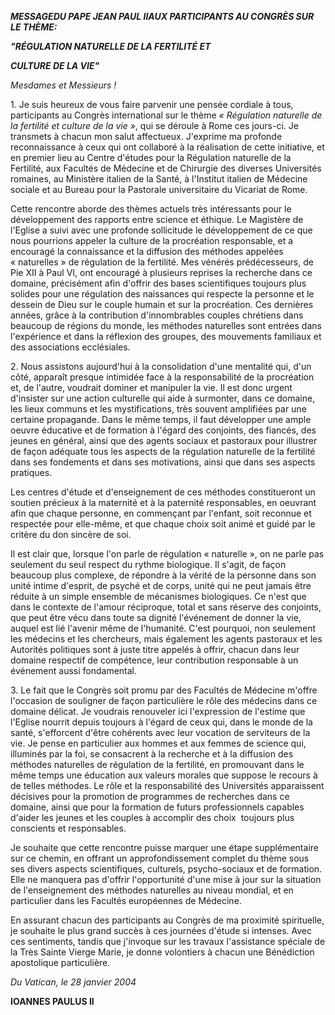 ***MESSAGE******DU PAPE JEAN PAUL II******AUX PARTICIPANTS AU CONGRÈS SUR LE THÈME:***

***"RÉGULATION NATURELLE DE LA FERTILITÉ ET***

***CULTURE DE LA VIE"***

*Mesdames et Messieurs !*

1. Je suis heureux de vous faire parvenir une pensée cordiale à tous, participants au Congrès international sur le thème *« *Régulation naturelle de la fertilité et culture de la vie* »*, qui se déroule à Rome ces jours-ci. Je transmets à chacun mon salut affectueux. J'exprime ma profonde reconnaissance à ceux qui ont collaboré à la réalisation de cette initiative, et en premier lieu au Centre d'études pour la Régulation naturelle de la Fertilité, aux Facultés de Médecine et de Chirurgie des diverses Universités romaines, au Ministère italien de la Santé, à l'Institut italien de Médecine sociale et au Bureau pour la Pastorale universitaire du Vicariat de Rome.

Cette rencontre aborde des thèmes actuels très intéressants pour le développement des rapports entre science et éthique. Le Magistère de l'Eglise a suivi avec une profonde sollicitude le développement de ce que nous pourrions appeler la culture de la procréation responsable, et a encouragé la connaissance et la diffusion des méthodes appelées « naturelles » de régulation de la fertilité. Mes vénérés prédécesseurs, de Pie XII à Paul VI, ont encouragé à plusieurs reprises la recherche dans ce domaine, précisément afin d'offrir des bases scientifiques toujours plus solides pour une régulation des naissances qui respecte la personne et le dessein de Dieu sur le couple humain et sur la procréation. Ces dernières années, grâce à la contribution d'innombrables couples chrétiens dans beaucoup de régions du monde, les méthodes naturelles sont entrées dans l'expérience et dans la réflexion des groupes, des mouvements familiaux et des associations ecclésiales.

2. Nous assistons aujourd'hui à la consolidation d'une mentalité qui, d'un côté, apparaît presque intimidée face à la responsabilité de la procréation et, de l'autre, voudrait dominer et manipuler la vie. Il est donc urgent d'insister sur une action culturelle qui aide à surmonter, dans ce domaine, les lieux communs et les mystifications, très souvent amplifiées par une certaine propagande. Dans le même temps, il faut développer une ample oeuvre éducative et de formation à l'égard des conjoints, des fiancés, des jeunes en général, ainsi que des agents sociaux et pastoraux pour illustrer de façon adéquate tous les aspects de la régulation naturelle de la fertilité dans ses fondements et dans ses motivations, ainsi que dans ses aspects pratiques.

Les centres d'étude et d'enseignement de ces méthodes constitueront un soutien précieux à la maternité et à la paternité responsables, en oeuvrant afin que chaque personne, en commençant par l'enfant, soit reconnue et respectée pour elle-même, et que chaque choix soit animé et guidé par le critère du don sincère de soi.

Il est clair que, lorsque l'on parle de régulation « naturelle », on ne parle pas seulement du seul respect du rythme biologique. Il s'agit, de façon beaucoup plus complexe, de répondre à la vérité de la personne dans son unité intime d'esprit, de psyché et de corps, unité qui ne peut jamais être réduite à un simple ensemble de mécanismes biologiques. Ce n'est que dans le contexte de l'amour réciproque, total et sans réserve des conjoints, que peut être vécu dans toute sa dignité l'événement de donner la vie, auquel est lié l'avenir même de l'humanité. C'est pourquoi, non seulement les médecins et les chercheurs, mais également les agents pastoraux et les Autorités politiques sont à juste titre appelés à offrir, chacun dans leur domaine respectif de compétence, leur contribution responsable à un événement aussi fondamental.

3. Le fait que le Congrès soit promu par des Facultés de Médecine m'offre l'occasion de souligner de façon particulière le rôle des médecins dans ce domaine délicat. Je voudrais renouveler ici l'expression de l'estime que l'Eglise nourrit depuis toujours à l'égard de ceux qui, dans le monde de la santé, s'efforcent d'être cohérents avec leur vocation de serviteurs de la vie. Je pense en particulier aux hommes et aux femmes de science qui, illuminés par la foi, se consacrent à la recherche et à la diffusion des méthodes naturelles de régulation de la fertilité, en promouvant dans le même temps une éducation aux valeurs morales que suppose le recours à de telles méthodes. Le rôle et la responsabilité des Universités apparaissent décisives pour la promotion de programmes de recherches dans ce domaine, ainsi que pour la formation de futurs professionnels capables d'aider les jeunes et les couples à accomplir des choix  toujours plus conscients et responsables.

Je souhaite que cette rencontre puisse marquer une étape supplémentaire sur ce chemin, en offrant un approfondissement complet du thème sous ses divers aspects scientifiques, culturels, psycho-sociaux et de formation. Elle ne manquera pas d'offrir l'opportunité d'une mise à jour sur la situation de l'enseignement des méthodes naturelles au niveau mondial, et en particulier dans les Facultés européennes de Médecine.

En assurant chacun des participants au Congrès de ma proximité spirituelle, je souhaite le plus grand succès à ces journées d'étude si intenses. Avec ces sentiments, tandis que j'invoque sur les travaux l'assistance spéciale de la Très Sainte Vierge Marie, je donne volontiers à chacun une Bénédiction apostolique particulière.

*Du Vatican, le 28 janvier 2004*

**IOANNES PAULUS II**